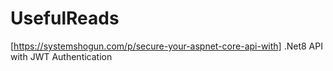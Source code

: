 # UsefulReads
[https://systemshogun.com/p/secure-your-aspnet-core-api-with] .Net8 API with JWT Authentication
 
